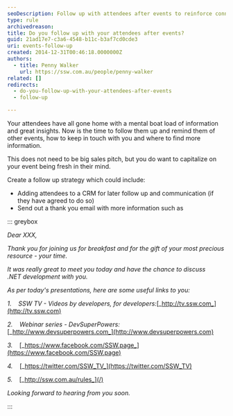```yaml
---
seoDescription: Follow up with attendees after events to reinforce connections and provide valuable resources.
type: rule
archivedreason:
title: Do you follow up with your attendees after events?
guid: 21ad17e7-c3a6-4548-b11c-b3af7cd0cde3
uri: events-follow-up
created: 2014-12-31T00:46:18.0000000Z
authors:
  - title: Penny Walker
    url: https://ssw.com.au/people/penny-walker
related: []
redirects:
  - do-you-follow-up-with-your-attendees-after-events
  - follow-up

---
```


Your attendees have all gone home with a mental boat load of information and great insights. Now is the time to follow them up and remind them of other events, how to keep in touch with you and where to find more information.

<!--endintro-->

This does not need to be big sales pitch, but you do want to capitalize on your event being fresh in their mind.

Create a follow up strategy which could include:

- Adding attendees to a CRM for later follow up and communication (if they have agreed to do so)
- Send out a thank you email with more information such as

::: greybox

_Dear XXX,_

_Thank you for joining us for breakfast and for the gift of your most precious resource - your time._

_It was really great to meet you today and have the chance to discuss .NET development with you._

_As per today's presentations, here are some useful links to you:_

*1.*    _SSW TV - Videos by developers, for developers:_[_http://tv.ssw.com_](http://tv.ssw.com)

*2.*    _Webinar series - DevSuperPowers:_[_http://www.devsuperpowers.com_](http://www.devsuperpowers.com)

*3.*    [_https://www.facebook.com/SSW.page_](https://www.facebook.com/SSW.page)

*4.*    [_https://twitter.com/SSW_TV_](https://twitter.com/SSW_TV)

*5.*    [_http://ssw.com.au/rules_](/)

_Looking forward to hearing from you soon._

:::

